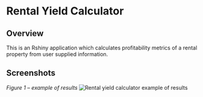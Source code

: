 Rental Yield Calculator
================

## Overview

This is an Rshiny application which calculates profitability metrics of
a rental property from user supplied information.

## Screenshots

*Figure 1 – example of results* ![Rental yield calculator example of
results](https://raw.githubusercontent.com/njwilletts/rental-yield-calculator/main/screenshots/overvalued.png?raw=true)
